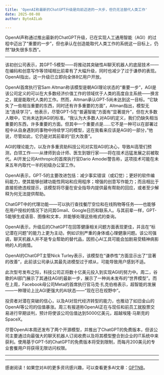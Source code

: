 ```yaml
---
title: 'OpenAI称最新的ChatGPT升级是向前迈进的一大步，但仍无法替代人类工作'
date: 2025-08-08
author: ByteAILab

---
```


OpenAI声称通过推出最新的ChatGPT升级，已在实现人工通用智能（AGI）的过程中迈出了“重要的一步”，但也承认在创造能取代人类工作的系统这一目标上，仍然“缺失很多东西”。

---
该初创公司表示，其GPT-5模型——将推动其突破性AI聊天机器人的底层技术——在编码和创意写作等领域相比前辈有了大幅升级，同时也减少了过于谦恭的表现。OpenAI指出，这一升级已立即向全体8亿用户开放。

OpenAI首席执行官Sam Altman称该模型是朝AGI理论状态的“重要一步”，AGI是该公司定义的可以在大多数经济价值工作的领域优于人类的高度自主系统——换言之，就是能取代人类的工作。然而，Altman承认GPT-5尚未达到这一目标。“它缺失了一些相当重要的东西，同时还有许多重要的方面”，Altman指出，模型无法“连续学习”。他表示，尽管GPT-5在“普遍智能”方面有“显著提升”，但在大多数人眼中，它尚未达到AGI的标准。“我认为大多数人对AGI的定义，我们仍缺失相当重要的东西，许多重要的方面。但其中一个重要点是……它不是一种可以在部署过程中从自身遇到的事物中持续学习的模型，这在我看来应该是AGI的一部分，”他说，尽管如此，它仍是对其前辈的“巨大改善”。

AGI的理论能力，以及许多重资助科技公司对实现AGI的决心，导致AI高管们预测，白领工作——从律师到会计师、医生到银行家——将在技术迅猛发展之前被取代。AI开发公司Anthropic的首席执行官Dario Amodei警告称，这项技术可能在未来五年内取代一半的初级办公室工作。

OpenAI表示，GPT-5的主要改进包括：减少事实错误（或幻觉）；更好的软件编码能力，使其能够创建功能性网站和应用程序；增强的创意写作能力；而且相比于直接拒绝违规提示，该模型将尽量在安全指导内提供最有帮助的回应，或者至少解释为何无法提供帮助。

ChatGPT中的代理功能——可以执行查找餐厅空位和在线购物等任务——也能够在用户授权的情况下访问其Gmail、Google日历和联系人。与其前辈一样，GPT-5能够生成语音、图像和文本，并能够处理这些格式的查询。

OpenAI表示，升级后的ChatGPT在回答健康相关问题方面表现更佳，并且在“标记潜在问题”的能力上更为主动，例如识别严重的身体或心理健康问题。该公司强调，聊天机器人并不是专业帮助的替代品，因担心AI工具可能会加剧易受精神病影响的人的病情。

OpenAI的ChatGPT主管Nick Turley表示，该模型在“谦恭性”方面显示出了“显著的改善”，此前该公司承认其最先进模型过于顺从，可能导致用户感到不适。

此次型号发布之际，科技公司正将数十亿美元投入到实现AGI的努力中。周二，谷歌的AI部门展示了其通往AGI的最新一步，展示了一种尚未发布的“世界模型”。而在上周，Facebook母公司Meta的首席执行官马克·扎克伯格表示，超智能的发展——一种理论上比AGI更强大的AI状态——“现在已在视野中”。

投资者对潜在突破的信心，以及AI对现代经济转型的能力，也推动了如旧金山的OpenAI等公司的估值暴涨。周三有报道称OpenAI正在与现任和前员工就股票交易进行早期谈判，预计将使该公司估值达到5000亿美元，超越埃隆·马斯克的SpaceX。

尽管OpenAI本周还发布了两个开源模型，并推出了ChatGPT的免费版本，但该公司主要通过向最强大的聊天机器人订阅收费以及将其模型整合到企业的IT系统中来获利。使用基于GPT-5的ChatGPT的免费版本将受到限制，而每月200美元的专业套餐用户将获得无限访问权限。

---
---
感谢阅读！如果您对AI的更多资讯感兴趣，可以查看更多AI文章：[GPTNB](https://gptnb.com)。